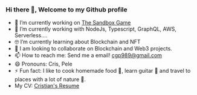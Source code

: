 ### Hi there 👋, Welcome to my Github profile
- 🔭 I’m currently working on <a href="https://www.sandbox.game/" target="_blank" rel="noopener noreferrer">The Sandbox Game</a>
- 🌱 I’m currently working with NodeJs, Typescript, GraphQL, AWS, Serverless....
- 🤓 I’m currently learning about Blockchain and NFT
- 👯 I am looking to collaborate on Blockchain and Web3 projects.
- 📫 How to reach me: Send me a email! cgp989@gmail.com
- 😄 Pronouns: Cris, Pele
- ⚡ Fun fact: I like to cook homemade food :hamburger:, learn guitar :guitar: and travel to places with a lot of nature :palm_tree:.
- My CV:  <a href="https://cristian-pelegrin.github.io/cristian-resume/" target="_blank" rel="noopener noreferrer">Cristian's Resume</a>
